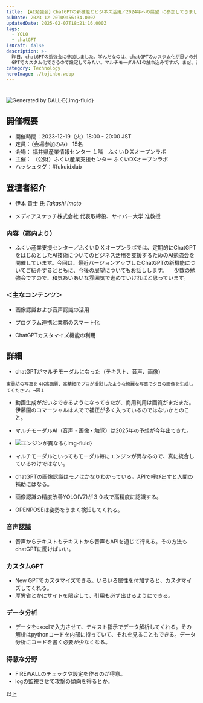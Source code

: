 ```yaml
---
title: 【AI勉強会】ChatGPTの新機能とビジネス活用／2024年への展望 に参加してきました
pubDate: 2023-12-20T09:56:34.000Z
updatedDate: 2025-02-07T18:21:16.000Z
tags:
  - YOLO
  - chatGPT
isDraft: false
description: >-
  昨日、chatGPTの勉強会に参加しました。学んだなのは、chatGPTのカスタム化が思いの外簡単だったこと。my
  GPTでカスタム化できるので設定してみたい。マルチモーダルAIの触れ込みですが、まだ、音声・画像・触覚・テキストなど入出力なるようですが、現在のchatGPTはまだエンジンが別なので、統合までには時間がかかるとのこと（といっても来年には実現？）。また、YOLOの画像認識もかなり使えるようで、野鳥のスペクトログラムの音素抽出できるか試してみたい。
category: Technology
heroImage: ./tojinbo.webp
---
```


# 



![Generated by DALL·E](https://object-storage.tyo2.conoha.io/v1/nc_2520d9a1_blog-astro-assets/blog-astro-assets/tojinbo.webp){.img-fluid}



## 開催概要

- 開催時間：2023-12-19（火）18:00 - 20:00 JST
- 定員：（会場参加のみ）
  15名
- 会場：
  福井県産業情報センター １階　ふくいＤＸオープンラボ
- 主催：
  （公財）ふくい産業支援センター
  ふくいDXオープンラボ
- ハッシュタグ：#fukuidxlab

## 登壇者紹介

-  伊本 貴士 氏 *Takashi Imoto*

- メディアスケッチ株式会社 代表取締役、サイバー大学 准教授

### 内容（案内より）

- ふくい産業支援センター／ふくいＤＸオープンラボでは、定期的にChatGPTをはじめとしたAI技術についてのビジネス活用を支援するためのAI勉強会を開催しています。今回は、最近バージョンアップしたChatGPTの新機能についてご紹介するとともに、今後の展望についてもお話しします。
  　少数の勉強会ですので、和気あいあいな雰囲気で進めていければと思っています。

### ＜主なコンテンツ＞

- 画像認識および音声認識の活用

- プログラム連携と業務のスマート化

- ChatGPTカスタマイズ機能の利用

## 詳細

- chatGPTがマルチモーダルになった（テキスト、音声、画像）

```chatGPT
東尋坊の写真を４K高画質、高精細でプロが撮影したような綺麗な写真で夕日の画像を生成してください。→図１
```



- 動画生成がだいぶできるようになってきたが、商用利用は画質がまだまだ。伊藤園のコマーシャルは人でで補正が多く入っているのではないかとのこと。
- マルチモーダルAI（音声・画像・触覚）は2025年の予想が今年出てきた。
- ![エンジンが異なる](https://object-storage.tyo2.conoha.io/v1/nc_2520d9a1_blog-astro-assets/blog-astro-assets/IMG_0932x1200.JPG){.img-fluid}

- マルチモーダルといってもモーダル毎にエンジンが異なるので、真に統合しているわけではない。
- chatGPTの画像認識はモノはかなりわかっている。APIで呼び出すと人間の補助にはなる。
- 画像認識の精度改善YOLO(V7)が３０枚で高精度に認識する。
- OPENPOSEは姿勢をうまく検知してくれる。

### 音声認識

- 音声からテキストもテキストから音声もAPIを通じて行える。その方法もchatGPTに聞けばいい。

### カスタムGPT

- New GPTでカスタマイズできる。いろいろ属性を付加すると、カスタマイズしてくれる。
- 厚労省とかにサイトを限定して、引用も必ず出せるようにできる。

### データ分析

- データをexcelで入力させて、テキスト指示でデータ解析してくれる。その解析はpythonコードを内部に持っていて、それを見ることもできる。データ分析にコードを書く必要が少なくなる。

### 得意な分野

- FIREWALLのチェックや設定を作るのが得意。
- logの監視させて攻撃の傾向を得るとか。



以上
